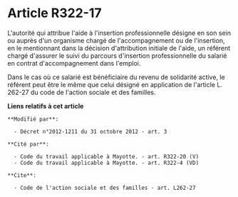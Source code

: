 # Article R322-17

L'autorité qui attribue l'aide à l'insertion professionnelle désigne en son sein ou auprès d'un organisme chargé de
l'accompagnement ou de l'insertion, en le mentionnant dans la décision d'attribution initiale de l'aide, un référent chargé
d'assurer le suivi du parcours d'insertion professionnelle du salarié en contrat d'accompagnement dans l'emploi. 

Dans le cas où ce salarié est bénéficiaire du revenu de solidarité active, le référent peut être le même que celui désigné en
application de l'article L. 262-27 du code de l'action sociale et des familles.

**Liens relatifs à cet article**

	**Modifié par**:

	  - Décret n°2012-1211 du 31 octobre 2012 - art. 3

	**Cité par**:

	  - Code du travail applicable à Mayotte. - art. R322-20 (V)
	  - Code du travail applicable à Mayotte. - art. R322-4 (VD)

	**Cite**:

	  - Code de l'action sociale et des familles - art. L262-27
